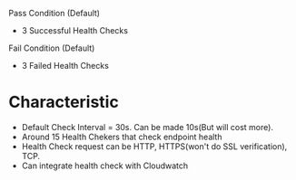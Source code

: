 Pass Condition (Default)
- 3 Successful Health Checks

Fail Condition (Default)
- 3 Failed Health Checks

# Characteristic
- Default Check Interval = 30s. Can be made 10s(But will cost more).
- Around 15 Health Chekers that check endpoint health
- Health Check request can be HTTP, HTTPS(won't do SSL verification), TCP.
- Can integrate health check with Cloudwatch
